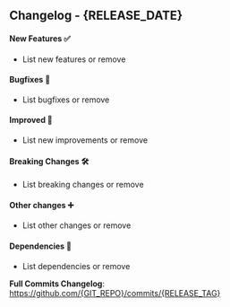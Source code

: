 ## Changelog - {RELEASE_DATE}
#### New Features ✅
* List new features or remove

#### Bugfixes 🎉
* List bugfixes or remove
 
#### Improved 💜
* List new improvements or remove

#### Breaking Changes 🛠
* List breaking changes or remove

#### Other changes ➕
* List other changes or remove

#### Dependencies 📎
* List dependencies or remove

**Full Commits Changelog**: https://github.com/{GIT_REPO}/commits/{RELEASE_TAG}